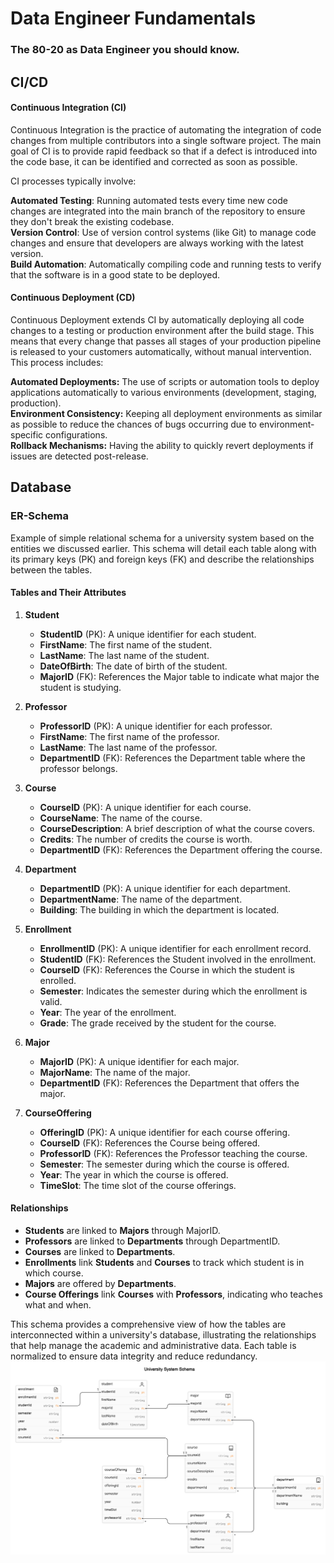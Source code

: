 # Data Engineer Fundamentals  
### The 80-20 as Data Engineer you should know.






## CI/CD

#### Continuous Integration (CI)
Continuous Integration is the practice of automating the integration of code changes from multiple contributors into a single software project.
The main goal of CI is to provide rapid feedback so that if a defect is introduced into the code base, it can be identified and corrected as soon as possible.

CI processes typically involve:

**Automated Testing**: Running automated tests every time new code changes are integrated into the main branch of the repository to ensure they don't break the existing codebase.  
**Version Control**: Use of version control systems (like Git) to manage code changes and ensure that developers are always working with the latest version.  
**Build Automation**: Automatically compiling code and running tests to verify that the software is in a good state to be deployed.  

#### Continuous Deployment (CD)
Continuous Deployment extends CI by automatically deploying all code changes to a testing or production environment after the build stage.
This means that every change that passes all stages of your production pipeline is released to your customers automatically, without manual intervention.
This process includes:

**Automated Deployments:** The use of scripts or automation tools to deploy applications automatically to various environments (development, staging, production).   
**Environment Consistency:** Keeping all deployment environments as similar as possible to reduce the chances of bugs occurring due to environment-specific configurations.  
**Rollback Mechanisms:** Having the ability to quickly revert deployments if issues are detected post-release.  


## Database

### ER-Schema

Example of simple relational schema for a university system based on the entities we discussed earlier. 
This schema will detail each table along with its primary keys (PK) and foreign keys (FK) and describe the relationships between the tables.

#### Tables and Their Attributes

1. **Student**
   - **StudentID** (PK): A unique identifier for each student.
   - **FirstName**: The first name of the student.
   - **LastName**: The last name of the student.
   - **DateOfBirth**: The date of birth of the student.
   - **MajorID** (FK): References the Major table to indicate what major the student is studying.

2. **Professor**
   - **ProfessorID** (PK): A unique identifier for each professor.
   - **FirstName**: The first name of the professor.
   - **LastName**: The last name of the professor.
   - **DepartmentID** (FK): References the Department table where the professor belongs.

3. **Course**
   - **CourseID** (PK): A unique identifier for each course.
   - **CourseName**: The name of the course.
   - **CourseDescription**: A brief description of what the course covers.
   - **Credits**: The number of credits the course is worth.
   - **DepartmentID** (FK): References the Department offering the course.

4. **Department**
   - **DepartmentID** (PK): A unique identifier for each department.
   - **DepartmentName**: The name of the department.
   - **Building**: The building in which the department is located.

5. **Enrollment**
   - **EnrollmentID** (PK): A unique identifier for each enrollment record.
   - **StudentID** (FK): References the Student involved in the enrollment.
   - **CourseID** (FK): References the Course in which the student is enrolled.
   - **Semester**: Indicates the semester during which the enrollment is valid.
   - **Year**: The year of the enrollment.
   - **Grade**: The grade received by the student for the course.

6. **Major**
   - **MajorID** (PK): A unique identifier for each major.
   - **MajorName**: The name of the major.
   - **DepartmentID** (FK): References the Department that offers the major.

7. **CourseOffering**
   - **OfferingID** (PK): A unique identifier for each course offering.
   - **CourseID** (FK): References the Course being offered.
   - **ProfessorID** (FK): References the Professor teaching the course.
   - **Semester**: The semester during which the course is offered.
   - **Year**: The year in which the course is offered.
   - **TimeSlot**: The time slot of the course offerings.

#### Relationships

- **Students** are linked to **Majors** through MajorID.
- **Professors** are linked to **Departments** through DepartmentID.
- **Courses** are linked to **Departments**.
- **Enrollments** link **Students** and **Courses** to track which student is in which course.
- **Majors** are offered by **Departments**.
- **Course Offerings** link **Courses** with **Professors**, indicating who teaches what and when.

This schema provides a comprehensive view of how the tables are interconnected within a university's database, illustrating the relationships that help manage the academic and administrative data.
Each table is normalized to ensure data integrity and reduce redundancy. 
![](img/01_ER_Uni.png)